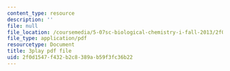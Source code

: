 ```yaml
---
content_type: resource
description: ''
file: null
file_location: /coursemedia/5-07sc-biological-chemistry-i-fall-2013/2f0d1547f432b2c8389ab59f3fc36b22_gbOyppJ9OK4.pdf
file_type: application/pdf
resourcetype: Document
title: 3play pdf file
uid: 2f0d1547-f432-b2c8-389a-b59f3fc36b22
---
```

